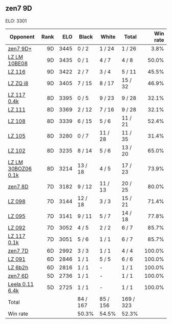 ## zen7 9D ##

ELO: 3301

Opponent | Rank | ELO | Black | White | Total | Win rate
---------|-----:|----:|-------|-------|-------|-------:
[zen7 9D+](zen7%209D+.md) | 9D | 3445 | 0 / 2 | 1 / 24 | 1 / 26 | 3.8%
[LZ LM 10BE08](LZ%20LM%2010BE08.md) | 9D | 3435 | 0 / 1 | 4 / 7 | 4 / 8 | 50.0%
[LZ 116](LZ%20116.md) | 9D | 3422 | 2 / 7 | 3 / 4 | 5 / 11 | 45.5%
[LZ ZQ i8](LZ%20ZQ%20i8.md) | 9D | 3405 | 7 / 15 | 8 / 17 | 15 / 32 | 46.9%
[LZ 117 0.4k](LZ%20117%200.4k.md) | 8D | 3395 | 0 / 5 | 9 / 23 | 9 / 28 | 32.1%
[LZ 111](LZ%20111.md) | 8D | 3369 | 2 / 12 | 7 / 16 | 9 / 28 | 32.1%
[LZ 108](LZ%20108.md) | 8D | 3339 | 6 / 15 | 5 / 6 | 11 / 21 | 52.4%
[LZ 105](LZ%20105.md) | 8D | 3280 | 0 / 7 | 11 / 28 | 11 / 35 | 31.4%
[LZ 102](LZ%20102.md) | 8D | 3235 | 8 / 14 | 5 / 6 | 13 / 20 | 65.0%
[LZ LM 30BOZ06 0.1k](LZ%20LM%2030BOZ06%200.1k.md) | 8D | 3214 | 13 / 18 | 4 / 5 | 17 / 23 | 73.9%
[zen7 8D](zen7%208D.md) | 7D | 3182 | 9 / 12 | 11 / 13 | 20 / 25 | 80.0%
[LZ 098](LZ%20098.md) | 7D | 3144 | 12 / 18 | 3 / 3 | 15 / 21 | 71.4%
[LZ 095](LZ%20095.md) | 7D | 3141 | 9 / 11 | 5 / 7 | 14 / 18 | 77.8%
[LZ 092](LZ%20092.md) | 7D | 3052 | 4 / 5 | 2 / 2 | 6 / 7 | 85.7%
[LZ 117 0.1k](LZ%20117%200.1k.md) | 7D | 3051 | 5 / 6 | 1 / 1 | 6 / 7 | 85.7%
[zen7 7D](zen7%207D.md) | 6D | 2992 | 3 / 3 | 1 / 1 | 4 / 4 | 100.0%
[LZ 091](LZ%20091.md) | 6D | 2846 | 1 / 1 | 5 / 5 | 6 / 6 | 100.0%
[LZ 6b2h](LZ%206b2h.md) | 6D | 2816 | 1 / 1 | - | 1 / 1 | 100.0%
[zen7 6D](zen7%206D.md) | 5D | 2736 | 1 / 1 | - | 1 / 1 | 100.0%
[Leela 0.11 6.4k](Leela%200.11%206.4k.md) | 5D | 2725 | 1 / 1 | - | 1 / 1 | 100.0%
Total | | | 84 / 167 | 85 / 156 | 169 / 323 | 
Win rate| | | 50.3% | 54.5% | 52.3% | 
